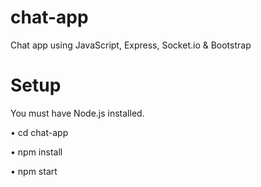 # chat-app
Chat app using JavaScript, Express, Socket.io & Bootstrap

# Setup
You must have Node.js installed.

• cd chat-app

• npm install

• npm start
